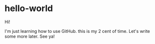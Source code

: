 # hello-world
Hi!

I'm just learning how to use GitHub. this is my 2 cent of time.
Let's write some more later.
See ya!
